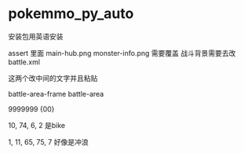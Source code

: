 # pokemmo_py_auto
安装包用英语安装

assert 里面 main-hub.png monster-info.png 需要覆盖
战斗背景需要去改battle.xml

这两个改中间的文字并且粘贴
<param name="background"><image>battle-area-frame</image></param>
<param name="background"><image>battle-area</image></param>



<string id="5019">9999999 {00}</string>


10, 74, 6, 2 是bike

1, 11, 65, 75, 7 好像是冲浪